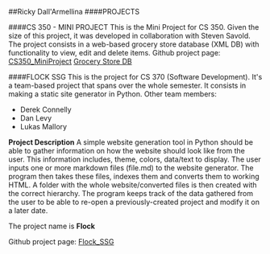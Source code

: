 ##Ricky Dall'Armellina
####PROJECTS

<!-- project sections -->

<!-- CS 350 mini project -->
####CS 350 - MINI PROJECT
This is the Mini Project for CS 350.
Given the size of this project, it was developed in collaboration with Steven Savold.
The project consists in a web-based grocery store database (XML DB) with functionality to view, edit and delete items.
Github project page: [CS350_MiniProject](https://github.com/rdall96/CS350_MiniProject)
[Grocery Store DB](https://web.cs.sunyit.edu/~dallarr/courses/cs350/mini_project/index.html)
<br/>

<!-- CS 370 flock -->
####FLOCK SSG
This is the project for CS 370 (Software Development).
It's a team-based project that spans over the whole semester. It consists in making a static site generator in Python.
Other team members:

 * Derek Connelly
 * Dan Levy
 * Lukas Mallory

**Project Description**
A simple website generation tool in Python should be able to gather information on how the website should look like from the user. This information includes, theme, colors, data/text to display. The user inputs one or more markdown files (file.md) to the website generator. The program then takes these files, indexes them and converts them to working HTML. A folder with the whole website/converted files is then created with the correct hierarchy. The program keeps track of the data gathered from the user to be able to re-open a previously-created project and modify it on a later date.

The project name is **Flock**

Github project page: [Flock_SSG](https://github.com/rdall96/Flock_SSG)
